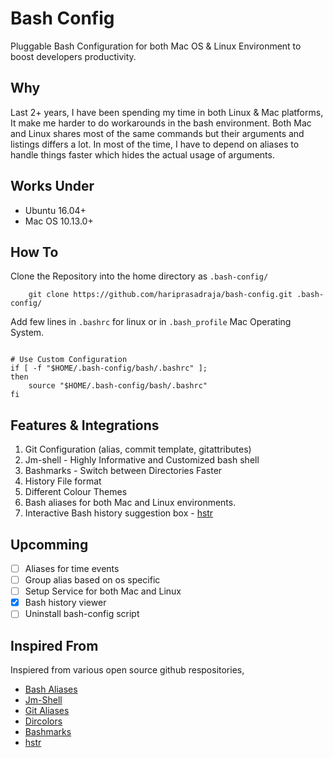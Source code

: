# Bash Config

Pluggable Bash Configuration for both Mac OS & Linux Environment to boost developers productivity.

## Why

Last 2+ years, I have been spending my time in both Linux & Mac platforms, It make me harder to do workarounds in the bash environment. Both Mac and Linux shares most of the same commands but their arguments and listings differs a lot.
In most of the time, I have to depend on aliases to handle things faster which hides the actual usage of arguments.

## Works Under

- Ubuntu 16.04+
- Mac OS 10.13.0+

## How To

Clone the Repository into the home directory as `.bash-config/`

```
    git clone https://github.com/hariprasadraja/bash-config.git .bash-config/

```

Add few lines in `.bashrc` for linux or in `.bash_profile` Mac Operating System.

```

# Use Custom Configuration
if [ -f "$HOME/.bash-config/bash/.bashrc" ];
then
    source "$HOME/.bash-config/bash/.bashrc"
fi

```

## Features & Integrations

1. Git Configuration (alias, commit template, gitattributes)
2. Jm-shell - Highly Informative and Customized bash shell
3. Bashmarks - Switch between Directories Faster
4. History File format
5. Different Colour Themes
6. Bash aliases for both Mac and Linux environments.
7. Interactive Bash history suggestion box - [hstr](https://github.com/dvorka/hstr)

## Upcomming

- [ ] Aliases for time events
- [ ] Group alias based on os specific
- [ ] Setup Service for both Mac and Linux
- [x] Bash history viewer
- [ ] Uninstall bash-config script

## Inspired From

Inspiered from various open source github respositories,

- [Bash Aliases](https://www.cyberciti.biz/tips/bash-aliases-mac-centos-linux-unix.html)
- [Jm-Shell](https://github.com/jmcclare/jm-shell)
- [Git Aliases](https://github.com/GitAlias/gitalias)
- [Dircolors](https://github.com/gibbling/dircolors)
- [Bashmarks](https://github.com/huyng/bashmarks)
- [hstr](https://github.com/dvorka/hstr)
